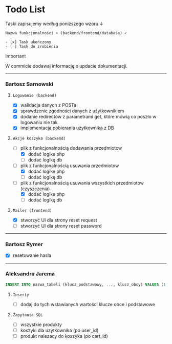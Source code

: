 # Todo List

Taski zapisujemy według poniższego wzoru ↓

```
Nazwa funkcjonalności + (backend/frontend/database) ✓

- [x] Task ukończony
- [ ] Task do zrobienia
```

> [!IMPORTANT]
> W commicie dodawaj informację o updacie dokumentacji.

---

### Bartosz Sarnowski

1. `Logowanie (backend)`

    - [x] walidacja danych z POSTa
    - [x] sprawdzenie zgodności danych z użytkownikiem
    - [x] dodanie redirectów z parametrami get, które mówią co poszło w logowaniu nie tak
    - [x] implementacja pobierania użytkownika z DB

2. `Akcje koszyka (backend)`

    - [ ] plik z funkcjonalnością dodawania przedmiotow
        - [x] dodać logike php
        - [ ] dodać logikę db
    - [ ] plik z funkcjonalnością usuwania przedmiotow
        - [x] dodać logike php
        - [ ] dodać logikę db
    - [ ] plik z funkcjonalnością usuwania wszystkich przedmiotow (czyszczenia)
        - [x] dodać logike php
        - [ ] dodać logikę db

3. `Mailer (frontend)`

    - [x] stworzyć UI dla strony reset request
    - [ ] stworzyć UI dla strony reset password

---

### Bartosz Rymer

- [x] resetowanie hasła

---

### Aleksandra Jarema

```sql 
INSERT INTO nazwa_tabeli (klucz_podstawowy, ..., klucz_obcy) VALUES (1, ..., 3);
```

1. `Inserty`

   - [ ] dodaj do tych wstawianych wartości klucze obce i podstawowe  

2. `Zapytania SQL`
   
   - [ ] wszystkie produkty
   - [ ] koszyki dla uzytkownika (po user_id)
   - [ ] produkt nalezacy do koszyka (po cart_id)

